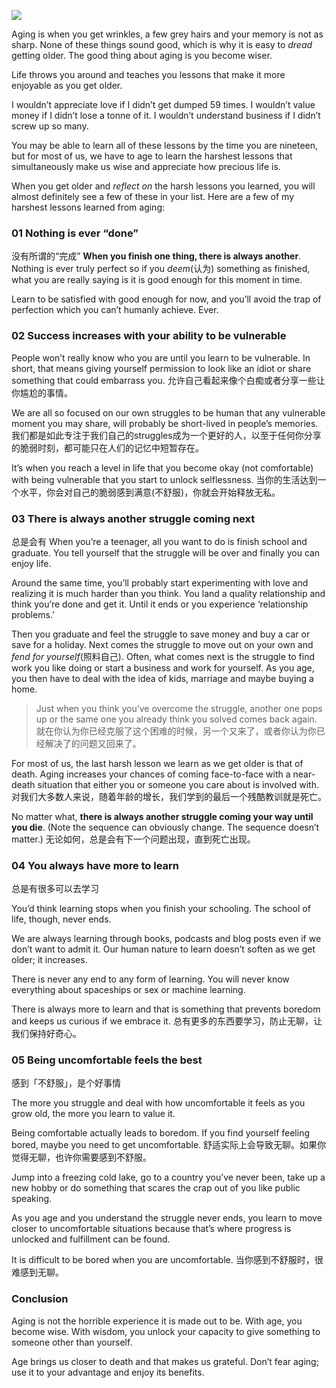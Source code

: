 ![](./_image/2020-07-16-06-15-29.png)

Aging is when you get wrinkles, a few grey hairs and your memory is not as sharp. None of these things sound good, which is why it is easy to *dread* getting older. The good thing about aging is you become wiser.

Life throws you around and teaches you lessons that make it more enjoyable as you get older.

I wouldn’t appreciate love if I didn’t get dumped 59 times.
I wouldn’t value money if I didn’t lose a tonne of it.
I wouldn’t understand business if I didn’t screw up so many.

You may be able to learn all of these lessons by the time you are nineteen, but for most of us, we have to age to learn the harshest lessons that simultaneously make us wise and appreciate how precious life is.

When you get older and *reflect on* the harsh lessons you learned, you will almost definitely see a few of these in your list.
Here are a few of my harshest lessons learned from aging:

### 01 Nothing is ever “done”
没有所谓的“完成”
**When you finish one thing, there is always another**. Nothing is ever truly perfect so if you *deem*(认为) something as finished, what you are really saying is it is good enough for this moment in time.

Learn to be satisfied with good enough for now, and you’ll avoid the trap of perfection which you can’t humanly achieve. Ever.
### 02 Success increases with your ability to be vulnerable
People won’t really know who you are until you learn to be vulnerable. In short, that means giving yourself permission to look like an idiot or share something that could embarrass you.
允许自己看起来像个白痴或者分享一些让你尴尬的事情。

We are all so focused on our own struggles to be human that any vulnerable moment you may share, will probably be short-lived in people’s memories.
我们都是如此专注于我们自己的struggles成为一个更好的人，以至于任何你分享的脆弱时刻，都可能只在人们的记忆中短暂存在。

It’s when you reach a level in life that you become okay (not comfortable) with being vulnerable that you start to unlock selflessness.
当你的生活达到一个水平，你会对自己的脆弱感到满意(不舒服)，你就会开始释放无私。

### 03 There is always another struggle coming next
总是会有
When you’re a teenager, all you want to do is finish school and graduate. You tell yourself that the struggle will be over and finally you can enjoy life.

Around the same time, you’ll probably start experimenting with love and realizing it is much harder than you think. You land a quality relationship and think you’re done and get it. Until it ends or you experience ‘relationship problems.’

Then you graduate and feel the struggle to save money and buy a car or save for a holiday. Next comes the struggle to move out on your own and *fend for yourself*(照料自己). Often, what comes next is the struggle to find work you like doing or start a business and work for yourself. As you age, you then have to deal with the idea of kids, marriage and maybe buying a home.

>Just when you think you’ve overcome the struggle, another one pops up or the same one you already think you solved comes back again.
>就在你认为你已经克服了这个困难的时候，另一个又来了，或者你认为你已经解决了的问题又回来了。

For most of us, the last harsh lesson we learn as we get older is that of death. Aging increases your chances of coming face-to-face with a near-death situation that either you or someone you care about is involved with.
对我们大多数人来说，随着年龄的增长，我们学到的最后一个残酷教训就是死亡。

No matter what, **there is always another struggle coming your way until you die**. (Note the sequence can obviously change. The sequence doesn’t matter.) 
无论如何，总是会有下一个问题出现，直到死亡出现。

### 04 You always have more to learn
总是有很多可以去学习

You’d think learning stops when you finish your schooling. The school of life, though, never ends.

We are always learning through books, podcasts and blog posts even if we don’t want to admit it. Our human nature to learn doesn’t soften as we get older; it increases.

There is never any end to any form of learning. You will never know everything about spaceships or sex or machine learning. 

There is always more to learn and that is something that prevents boredom and keeps us curious if we embrace it.
总有更多的东西要学习，防止无聊，让我们保持好奇心。

### 05 Being uncomfortable feels the best
感到「不舒服」，是个好事情

The more you struggle and deal with how uncomfortable it feels as you grow old, the more you learn to value it.

Being comfortable actually leads to boredom. If you find yourself feeling bored, maybe you need to get uncomfortable. 
舒适实际上会导致无聊。如果你觉得无聊，也许你需要感到不舒服。

Jump into a freezing cold lake, go to a country you’ve never been, take up a new hobby or do something that scares the crap out of you like public speaking.

As you age and you understand the struggle never ends, you learn to move closer to uncomfortable situations because that’s where progress is unlocked and fulfillment can be found.

It is difficult to be bored when you are uncomfortable.
当你感到不舒服时，很难感到无聊。

### Conclusion
Aging is not the horrible experience it is made out to be. With age, you become wise. With wisdom, you unlock your capacity to give something to someone other than yourself.

Age brings us closer to death and that makes us grateful. Don’t fear aging; use it to your advantage and enjoy its benefits.
